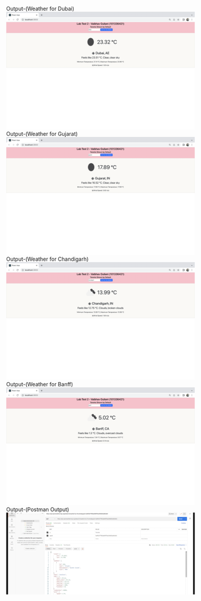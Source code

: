 Output-(Weather for Dubai)
![Screenshot](https://github.com/101336421/101336421_comp3123_labtest2-/blob/main/Screenshots/output(1).png)
Output-(Weather for Gujarat)
![Screenshot](https://github.com/101336421/101336421_comp3123_labtest2-/blob/main/Screenshots/output(2).png)
Output-(Weather for Chandigarh)
![Screenshot](https://github.com/101336421/101336421_comp3123_labtest2-/blob/main/Screenshots/output(3).png)
Output-(Weather for Banff)
![Screenshot](https://github.com/101336421/101336421_comp3123_labtest2-/blob/main/Screenshots/output(4).png)
Output-(Postman Output)
![Screenshot](https://github.com/101336421/101336421_comp3123_labtest2-/blob/main/Screenshots/Postman.jpg)
